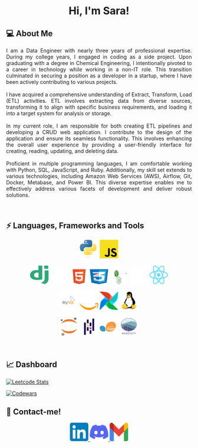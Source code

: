 <h1 align="center">Hi, I'm Sara!</h1>   
<h2> 💻 About Me </h2>
<p align="justify">
I am a Data Engineer with nearly three years of professional expertise. During my college years, I engaged in coding as a side project. Upon graduating with a degree in Chemical Engineering, I intentionally pivoted to a career in technology while working in a non-IT role. This transition culminated in securing a position as a developer in a startup, where I have been actively contributing to various projects.
<br><br>
I have acquired a comprehensive understanding of Extract, Transform, Load (ETL) activities. ETL involves extracting data from diverse sources, transforming it to align with specific business requirements, and loading it into a target system for analysis or storage.
<br><br>
In my current role, I am responsible for both creating ETL pipelines and developing a CRUD web application. I contribute to the design of the application and ensure its seamless functionality. This involves enhancing the overall user experience by providing a user-friendly interface for creating, reading, updating, and deleting data.
<br><br>
Proficient in multiple programming languages, I am comfortable working with Python, SQL, JavaScript, and Ruby. Additionally, my skill set extends to various technologies, including Amazon Web Services (AWS), Airflow, Git, Docker, Metabase, and Power BI. This diverse expertise enables me to effectively address various facets of development and deliver robust solutions.
</p>
<br>
<h2>⚡ Languages, Frameworks and Tools </h2>
<p align="center">
  <!-- Programming Languages -->
  <img src="img\python.svg" alt="Python" class="badge" style="width:50px; height:50px">
  <img src="img\javascript.svg" alt="Javascript" class="badge"style="width:50px; height:50px">
  <br><br>
  <!-- Web Frameworks and tools -->
  <img src="img\django.svg" alt="django" class="badge" style="width:50px; height:50px">
  <img src="img\flask.svg" alt="flask" class="badge" style="width:50px; height:50px;">
  <img src="img\html5.svg" alt="html5" class="badge" style="width:50px; height:50px;">
  <img src="img\css3.svg" alt="css3" class="badge"  style="width:50px; height:50px;">
  <img src="img\nodedotjs.svg" alt="nodedotjs" class="badge"  style="width:50px; height:50px;">
  <img src="img\nextdotjs.svg" alt="nextdotjs" class="badge"  style="width:50px; height:50px;">
  <img src="img\react.svg" alt="react" class="badge"  style="width:50px; height:50px;">
  <br><br>
  <!-- Data Engineering -->
  <img src="img\MySQL.svg" alt="MySQL" class="badge" style="width:50px; height:50px;">
  <img src="img\amazon-web-services.svg" alt="aws" class="badge" style="width:50px; height:50px;">
  <img src="img\airflow.svg" alt="airflow" class="badge" style="width:50px; height:50px;">
  <img src="img\linux.svg" alt="linux" class="badge" style="width:50px; height:50px;">
  <br><br>
  <!-- Data Analysis -->
  <img src="img\jupyter.svg" alt="jupyter" class="badge" style="width:50px; height:50px;">
  <img src="img\pandas.svg" alt="pandas" class="badge" style="width:50px; height:50px;">
  <img src="img\scikit-learn.svg" alt="scikit-learn" class="badge" style="width:50px; height:50px;">
  <img src="img\seaborn.svg" alt="seaborn" class="badge" style="width:50px; height:50px;">
</p>

<br>
<h2> 📈 Dashboard </h2>
<p align="center">
<p dir="auto"><a target="_blank" rel="noopener noreferrer nofollow" href="https://camo.githubusercontent.com/2bb651c9029b2345d710efa460f914aae383122df7b701e715f76da78d3374e9/68747470733a2f2f6c656574636172642e6a61636f626c696e2e636f6f6c2f736172616466727a"><img src="https://camo.githubusercontent.com/2bb651c9029b2345d710efa460f914aae383122df7b701e715f76da78d3374e9/68747470733a2f2f6c656574636172642e6a61636f626c696e2e636f6f6c2f736172616466727a" alt="Leetcode Stats" data-canonical-src="https://leetcard.jacoblin.cool/saradfrz" style="max-width: 100%;"></a></p>
<p dir="auto"><a target="_blank" rel="noopener noreferrer nofollow" href="https://camo.githubusercontent.com/2e55ba88dea78085e82dc0aadbddd9120c4fa2c7938beb55d33cafc96e748ec0/68747470733a2f2f6769746875622e7232762e63682f636f6465776172733f757365723d736172616466727a267374726f6b653d253233464234353730"><img src="https://camo.githubusercontent.com/2e55ba88dea78085e82dc0aadbddd9120c4fa2c7938beb55d33cafc96e748ec0/68747470733a2f2f6769746875622e7232762e63682f636f6465776172733f757365723d736172616466727a267374726f6b653d253233464234353730" alt="Codewars" data-canonical-src="https://github.r2v.ch/codewars?user=saradfrz&amp;stroke=%23FB4570" style="max-width: 100%;"></a></p>
</p>
<h2> 💬 Contact-me! </h2>
<p align="center">
  <a href="https://www.linkedin.com/in/saradfrz/">
    <img src="img/linkedin.svg" alt="linkedin-saradfrz" class="social-media" style="width:50px; height:50px; text-decoration: none;">
  </a>
  <a href="https://discordapp.com/users/702235784794734631">
    <img src="img/discord.svg" alt="discord-saradfrz"  class="social-media" style="width:50px; height:50px; text-decoration: none;">
  </a>
  <a href="mailto:saradfrz@gmail.com">
    <img src="img/gmail.svg" alt="gmail-saradfrz" class="social-media" style="width:50px; height:50px; text-decoration: none;">
  </a>
</p>